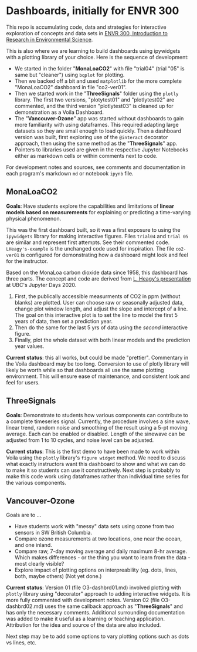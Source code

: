 # Dashboards, initially for ENVR 300

This repo is accumulating code, data and strategies for interactive exploration of concepts and data sets in [ENVR 300, Introduction to Research in Environmental Science](https://www.eoas.ubc.ca/academics/courses/envr300).

This is also where we are learning to build dashboards using ipywidgets with a plotting library of your choice. Here is the sequence of development:

* We started in the folder "**MonaLoaCO2**" with file "trial04" (trial "05" is same but "cleaner") using `bqplot` for plotting.
* Then we backed off a bit and used `matplotlib` for the more complete "MonaLoaCO2" dashboard in file "co2-ver01".
* Then we started work in the "**ThreeSignals**" folder using the `plotly` library. The first two versions, "plotytest01" and "plotlytest02" are commented, and the third version "plotlytest03" is cleaned up for demonstration as a Voila Dashboard.
* The "**Vancouver-Ozone**" app was started without dashboards to gain more familiarity with using dataframes. This required adapting large datasets so they are small enough to load quickly. Then a dashboard version was built, first exploring use of the `@interact` decorator approach, then using the same method as the "**ThreeSignals**" app.
* Pointers to libraries used are given in the respective Jupyter Notebooks either as markdown cells or within comments next to code.

For development notes and sources, see comments and documentation in each program's markdown `md` or notebook `ipynb` file.

## MonaLoaCO2

**Goals**: Have students explore the capabilities and limitations of **linear models based on measurements** for explaining or predicting a time-varying physical phenomenon.

This was the first dashboard built, so it was a first exposure to using the `ipywidgets` library for making interactive figures. Files `trial04` and `trial 05` are similar and represent first attempts. See their commented code. `LHeagy's-example` is the unchanged code used for inspiration. The file `co2-ver01` is configured for demonstrating how a dashboard might look and feel for the instructor.

Based on the MonaLoa carbon dioxide data since 1958, this dashboard has three parts. The concept and code are derived from [L. Heagy's presentation](https://ubc-dsci.github.io/jupyterdays/sessions/heagy/widgets-and-dashboards.html) at UBC's Jupyter Days 2020.

1. First, the publically accessible measurments of CO2 in ppm (without blanks) are plotted. User can choose raw or seasonally adjusted data, change plot window length, and adjust the slope and intercept of a line. The goal on this interactive plot is to set the line to model the first 5 years of data, then set a prediction year.
2. Then do the same for the last 5 yrs of data using the _second_ interactive figure.
3. Finally, plot the whole dataset with both linear models and the prediction year values. 

**Current status**: this all works, but could be made "prettier". Commentary in the Voila dashboard may be too long. Conversion to use of plotly library will likely be worth while so that dashboards all use the same plotting environment. This will ensure ease of maintenance, and consistent look and feel for users.

## ThreeSignals

**Goals**: Demonstrate to students how various components can contribute to a complete timeseries signal. Currently, the procedure involves a sine wave, linear trend, random noise and smoothing of the result using a 5-pt moving average. Each can be enabled or disabled. Length of the sinewave can be adjusted from 1 to 10 cycles, and noise level can be adjusted.

**Current status**: This is the first demo to have been made to work within Voila using the `plotly` library's `figure widget` method. We need to discuss what exactly instructors want this dashboard to show and what we can do to make it so students can use it constructively. Next step is probably to make this code work using dataframes rather than individual time series for the various components. 

## Vancouver-Ozone

Goals are to ...

* Have students work with "messy" data sets using ozone from two sensors in SW British Columbia.
* Compare ozone measurements at two locations, one near the ocean, and one inland.
* Compare raw, 7-day moving average and daily maximum 8-hr average. Which makes differences - or the thing you want to learn from the data - most clearly visible? 
* Explore impact of plotting options on interpreability (eg. dots, lines, both, maybe others) (Not yet done.)

**Current status**: Version 01 (file O3-dashbrd01.md) involved plotting with `plotly` library using "decorator" approach to adding interactive widgets. It is more fully commented with development notes. Version 02 (file O3-dashbrd02.md) uses the same callback approach as "**ThreeSignals**" and has only the necessary comments. Additional surrounding documentation was added to make it useful as a learning or teaching application. Attribution for the idea and source of the data are also included. 

Next step may be to add some options to vary plotting options such as dots vs lines, etc. 

```python

```
